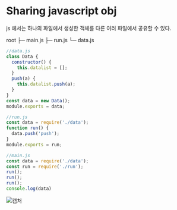 # Sharing javascript obj

js 에서는 하나의 파일에서 생성한 객체를 다른 여러 파일에서 공유할 수 있다.

root
├─ main.js
├─ run.js
└─ data.js

```javascript
//data.js
class Data {
  constructor() {
    this.datalist = [];
  }
  push(a) {
    this.datalist.push(a);
  }
}
const data = new Data();
module.exports = data;
```

```javascript
//run.js
const data = require('./data');
function run() {
  data.push('push');
}
module.exports = run;
```

```javascript
//main.js
const data = require('./data');
const run = require('./run');
run();
run();
run();
console.log(data)
```

![캡처](https://user-images.githubusercontent.com/40619551/64499149-c88b4600-d2f2-11e9-8854-f5b39d6e4f26.JPG)


